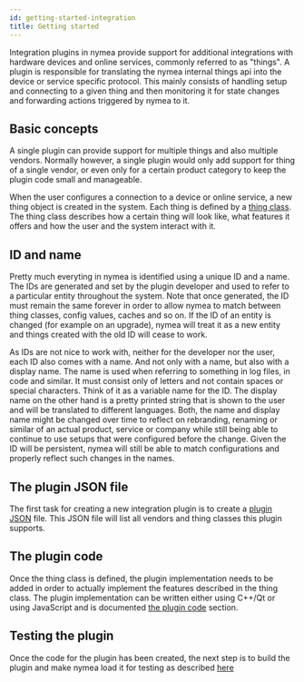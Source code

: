 ```yaml
---
id: getting-started-integration
title: Getting started
---
```


Integration plugins in nymea provide support for additional integrations with hardware devices and online services, commonly referred to as "things". A plugin is responsible for translating the nymea internal things api into the device or service specific protocol. This mainly consists of handling setup and connecting to a given thing and then monitoring it for state changes and forwarding actions triggered by nymea to it.

## Basic concepts

A single plugin can provide support for multiple things and also multiple vendors. Normally however, a single plugin would only add support for thing of a single vendor, or even only for a certain product category to keep the plugin code small and manageable.

When the user configures a connection to a device or online service, a new thing object is created in the system. Each thing is defined by a [thing class](thing-class). The thing class describes how a certain thing will look like, what features it offers and how the user and the system interact with it.

## ID and name

Pretty much everyting in nymea is identified using a unique ID and a name. The IDs are generated and set by the plugin developer and used to refer to a particular entity throughout the system. Note that once generated, the ID must remain the same forever in order to allow nymea to match between thing classes, config values, caches and so on. If the ID of an entity is changed (for example on an upgrade), nymea will treat it as a new entity and things created with the old ID will cease to work.

As IDs are not nice to work with, neither for the developer nor the user, each ID also comes with a name. And not only with a name, but also with a display name. The name is used when referring to something in log files, in code and similar. It must consist only of letters and not contain spaces or special characters. Think of it as a variable name for the ID. The display name on the other hand is a pretty printed string that is shown to the user and will be translated to different languages. Both, the name and display name might be changed over time to reflect on rebranding, renaming or similar of an actual product, service or company while still being able to continue to use setups that were configured before the change. Given the ID will be persistent, nymea will still be able to match configurations and properly reflect such changes in the names.

## The plugin JSON file

The first task for creating a new integration plugin is to create a [plugin JSON](plugin-json) file. This JSON file will list all vendors and thing classes this plugin supports.


## The plugin code

Once the thing class is defined, the plugin implementation needs to be added in order to actually implement the features described in the thing class. The plugin implementation can be written either using C++/Qt or using JavaScript and is documented [the plugin code](plugin-code) section.

## Testing the plugin

Once the code for the plugin has been created, the next step is to build the plugin and make nymea load it for testing as described [here](building-testing)

